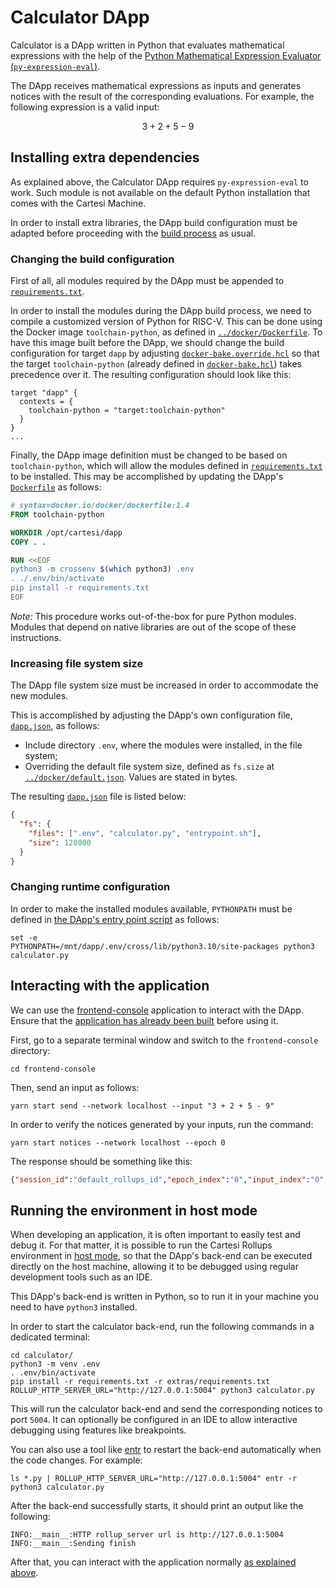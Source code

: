 # Calculator DApp

Calculator is a DApp written in Python that evaluates mathematical expressions with the help of the [Python Mathematical Expression Evaluator (`py-expression-eval`)](https://pypi.org/project/py-expression-eval/).

The DApp receives mathematical expressions as inputs and generates notices with the result of the corresponding evaluations.
For example, the following expression is a valid input:

```math
3 + 2 + 5 - 9
```

## Installing extra dependencies

As explained above, the Calculator DApp requires `py-expression-eval` to work.
Such module is not available on the default Python installation that comes with the Cartesi Machine.

In order to install extra libraries, the DApp build configuration must be adapted before proceeding with the [build process](../README.md#building) as usual.

### Changing the build configuration

First of all, all modules required by the DApp must be appended to [`requirements.txt`](./requirements.txt).

In order to install the modules during the DApp build process, we need to compile a customized version of Python for RISC-V. This can be done using the Docker image `toolchain-python`, as defined in [`../docker/Dockerfile`](../docker/Dockerfile).
To have this image built before the DApp, we should change the build configuration for target `dapp` by adjusting [`docker-bake.override.hcl`](./docker-bake.override.hcl) so that the target `toolchain-python` (already defined in [`docker-bake.hcl`](./docker-bake.hcl)) takes precedence over it.
The resulting configuration should look like this:

```hcl
target "dapp" {
  contexts = {
    toolchain-python = "target:toolchain-python"
  }
}
...
```

Finally, the DApp image definition must be changed to be based on `toolchain-python`, which will allow the modules defined in [`requirements.txt`](./requirements.txt) to be installed.
This may be accomplished by updating the DApp's [`Dockerfile`](./Dockerfile) as follows:

```Dockerfile
# syntax=docker.io/docker/dockerfile:1.4
FROM toolchain-python

WORKDIR /opt/cartesi/dapp
COPY . .

RUN <<EOF
python3 -m crossenv $(which python3) .env
. ./.env/bin/activate
pip install -r requirements.txt
EOF
```

_Note:_ This procedure works out-of-the-box for pure Python modules. Modules that depend on native libraries are out of the scope of these instructions.

### Increasing file system size

The DApp file system size must be increased in order to accommodate the new modules.

This is accomplished by adjusting the DApp's own configuration file, [`dapp.json`](./dapp.json), as follows:

- Include directory `.env`, where the modules were installed, in the file system;
- Overriding the default file system size, defined as `fs.size` at [`../docker/default.json`](../docker/default.json). Values are stated in bytes.

The resulting [`dapp.json`](./dapp.json) file is listed below:

```json
{
  "fs": {
    "files": [".env", "calculator.py", "entrypoint.sh"],
    "size": 128000
  }
}
```

### Changing runtime configuration

In order to make the installed modules available, `PYTHONPATH` must be defined in [the DApp's entry point script](./entrypoint.sh) as follows:

```shell
set -e
PYTHONPATH=/mnt/dapp/.env/cross/lib/python3.10/site-packages python3 calculator.py
```

## Interacting with the application

We can use the [frontend-console](../frontend-console) application to interact with the DApp.
Ensure that the [application has already been built](../frontend-console/README.md#building) before using it.

First, go to a separate terminal window and switch to the `frontend-console` directory:

```shell
cd frontend-console
```

Then, send an input as follows:

```shell
yarn start send --network localhost --input "3 + 2 + 5 - 9"
```

In order to verify the notices generated by your inputs, run the command:

```shell
yarn start notices --network localhost --epoch 0
```

The response should be something like this:

```json
{"session_id":"default_rollups_id","epoch_index":"0","input_index":"0","notice_index":"0","payload":"1"}
```

## Running the environment in host mode

When developing an application, it is often important to easily test and debug it. For that matter, it is possible to run the Cartesi Rollups environment in [host mode](../README.md#host-mode), so that the DApp's back-end can be executed directly on the host machine, allowing it to be debugged using regular development tools such as an IDE.

This DApp's back-end is written in Python, so to run it in your machine you need to have `python3` installed.

In order to start the calculator back-end, run the following commands in a dedicated terminal:

```shell
cd calculator/
python3 -m venv .env
. .env/bin/activate
pip install -r requirements.txt -r extras/requirements.txt
ROLLUP_HTTP_SERVER_URL="http://127.0.0.1:5004" python3 calculator.py
```

This will run the calculator back-end and send the corresponding notices to port `5004`.
It can optionally be configured in an IDE to allow interactive debugging using features like breakpoints.

You can also use a tool like [entr](https://eradman.com/entrproject/) to restart the back-end automatically when the code changes. For example:

```shell
ls *.py | ROLLUP_HTTP_SERVER_URL="http://127.0.0.1:5004" entr -r python3 calculator.py
```

After the back-end successfully starts, it should print an output like the following:

```log
INFO:__main__:HTTP rollup_server url is http://127.0.0.1:5004
INFO:__main__:Sending finish
```

After that, you can interact with the application normally [as explained above](#interacting-with-the-application).
